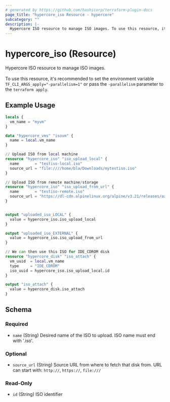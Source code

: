 ```yaml
---
# generated by https://github.com/hashicorp/terraform-plugin-docs
page_title: "hypercore_iso Resource - hypercore"
subcategory: ""
description: |-
  Hypercore ISO resource to manage ISO images. To use this resource, it's recommended to set the environment variable TF_CLI_ARGS_apply="-parallelism=1" or pass the -parallelism parameter to the terraform apply.
---
```


# hypercore_iso (Resource)

Hypercore ISO resource to manage ISO images. <br><br>To use this resource, it's recommended to set the environment variable `TF_CLI_ARGS_apply="-parallelism=1"` or pass the `-parallelism` parameter to the `terraform apply`.

## Example Usage

```terraform
locals {
  vm_name = "myvm"
}

data "hypercore_vms" "isovm" {
  name = local.vm_name
}

// Upload ISO from local machine
resource "hypercore_iso" "iso_upload_local" {
  name       = "testiso-local.iso"
  source_url = "file:////home/bla/Downloads/mytestiso.iso"
}

// Upload ISO from remote machine/storage
resource "hypercore_iso" "iso_upload_from_url" {
  name       = "testiso-remote.iso"
  source_url = "https://dl-cdn.alpinelinux.org/alpine/v3.21/releases/aarch64/alpine-virt-3.21.3-aarch64.iso"
}


output "uploaded_iso_LOCAL" {
  value = hypercore_iso.iso_upload_local
}

output "uploaded_iso_EXTERNAL" {
  value = hypercore_iso.iso_upload_from_url
}

// We can then use this ISO for IDE_CDROM disk
resource "hypercore_disk" "iso_attach" {
  vm_uuid  = local.vm_name
  type     = "IDE_CDROM"
  iso_uuid = hypercore_iso.iso_upload_local.id
}

output "iso_attach" {
  value = hypercore_disk.iso_attach
}
```

<!-- schema generated by tfplugindocs -->
## Schema

### Required

- `name` (String) Desired name of the ISO to upload. ISO name must end with '.iso'.

### Optional

- `source_url` (String) Source URL from where to fetch that disk from. URL can start with: `http://`, `https://`, `file:///`

### Read-Only

- `id` (String) ISO identifier
